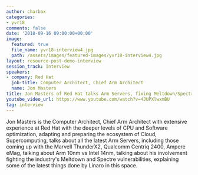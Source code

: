 ```yaml
---
author: charbax
categories:
- yvr18
comments: false
date: '2018-09-16 09:00:00+00:00'
image:
  featured: true
  file_name: yvr18-interview4.jpg
  path: /assets/images/featured-images/yvr18-interview4.jpg
layout: resource-post-demo-interview
session_track: Interview
speakers:
- company: Red Hat
  job-title: Computer Architect, Chief Arm Architect
  name: Jon Masters
title: Jon Masters of Red Hat talks Arm Servers, fixing Meltdown/Spectre, HPC, A64FX, Ampere
youtube_video_url: https://www.youtube.com/watch?v=4JUPXlwxmBU
tag: interview
---
```

Jon Masters is the Computer Architect, Chief Arm Architect with extensive experience at Red Hat with the deeper levels of CPU and Software optimization, adapting and preparing the ecosystem of Cloud, Supercomputing, talks about all the latest Arm Servers, including those coming up with the Marvell ThunderX2, Qualcomm Centriq 2400, Ampere eMag, talking about Arm 10nm vs Intel 14nm, talking about his involvement fighting the industry's Meltdown and Spectre vulnerabilities, explaining some of the latest things done by Linaro in this space.
